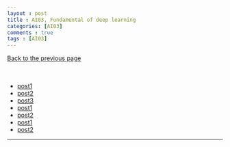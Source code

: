 ```yaml
---
layout : post
title : AI03, Fundamental of deep learning
categories: [AI03]
comments : true
tags : [AI03]
---
```

[Back to the previous page](https://userdyk-github.github.io/Study.html) <br><br><br>


- <a href='https://userdyk-github.github.io/'>post1</a>
- <a href='https://userdyk-github.github.io/'>post2</a>
- <a href='https://userdyk-github.github.io/'>post3</a>
- <a href='https://userdyk-github.github.io/'>post1</a>
- <a href='https://userdyk-github.github.io/'>post2</a>
- <a href='https://userdyk-github.github.io/'>post1</a>
- <a href='https://userdyk-github.github.io/'>post2</a>

---
